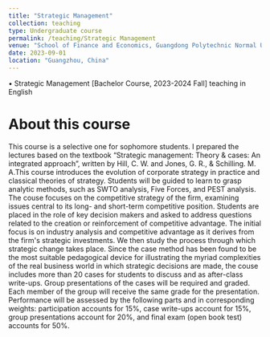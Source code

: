 ```yaml
---
title: "Strategic Management"
collection: teaching
type: Undergraduate course
permalink: /teaching/Strategic Management
venue: "School of Finance and Economics, Guangdong Polytechnic Normal University"
date: 2023-09-01
location: "Guangzhou, China"
---
```

•	Strategic Management [Bachelor Course, 2023-2024 Fall] teaching in English

About this course
======
This course is a selective one for sophomore students. I prepared the lectures based on the textbook “Strategic management: Theory & cases: An integrated approach”, written by Hill, C. W. and Jones, G. R., & Schilling. M. A.This course introduces the evolution of corporate strategy in practice and classical theories of strategy. Students will be guided to learn to grasp analytic methods, such as SWTO analysis, Five Forces, and PEST analysis. The couse focuses on the competitive strategy of the firm, examining issues central to its long- and short-term competitive position. Students are placed in the role of key decision makers and asked to address questions related to the creation or reinforcement of competitive advantage.  The initial focus is on industry analysis and competitive advantage as it derives from the firm's strategic investments. We then study the process through which strategic change takes place. Since the case method has been found to be the most suitable pedagogical device for illustrating the myriad complexities of the real business world in which strategic decisions are made, the couse includes more than 20 cases for students to discuss and as after-class write-ups. Group presentations of the cases will be required and graded. Each member of the group will receive the same grade for the presentation. Performance will be assessed by the following parts and in corresponding weights: participation accounts for 15%, case write-ups account for 15%, group presentations account for 20%, and final exam (open book test) accounts for 50%.

